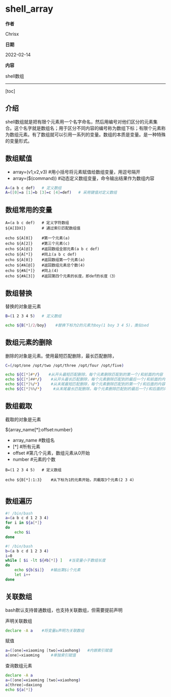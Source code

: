 # shell_array

**作者**

Chrisx

**日期**

2022-02-14

**内容**

shell数组

----

[toc]

## 介绍

shell数组就是把有限个元素用一个名字命名，然后用编号对他们区分的元素集合。这个名字就是数组名；用于区分不同内容的编号称为数组下标；有限个元素称为数组元素。有了数组就可以引用一系列的变量。数组的本质是变量。是一种特殊的变量形式。

## 数组赋值

* array=(v1,v2,v3)   #用小括号将元素赋值给数组变量，用逗号隔开
* array=($(command)) #动态定义数组变量，命令输出结果作为数组内容

```sh
A=(a b c def)   # 定义数组
A=([0]=a [1]=b [3]=c [4]=def)   # 采用键值对定义数组
```

## 数组常用的变量

```shell
A=(a b c def)   # 定义字符数组
${A[IDX]}       # 通过索引匹配数组值

echo ${A[0]}    #第一个元素(a)
echo ${A[2]}    #第三个元素(c)
echo ${A[@]}    #返回数组全部元素(a b c def)
echo ${A[*]}    #同上(a b c def)
echo ${A[0]}    #返回数组第一个元素(a)
echo ${#A[@]}   #返回数组元素总个数(4)
echo ${#A[*]}   #同上(4)
echo ${#A[3]}   #返回第四个元素的长度，即def的长度（3）
```

## 数组替换

替换的对象是元素

```sh
B=(1 2 3 4 5)   # 定义数组

echo ${B[*]/2/boy}    #替换下标为2的元素为boy(1 boy 3 4 5)，类似sed


```

## 数组元素的删除

删除的对象是元素。使用最短匹配删除，最长匹配删除，

```sh
C=(/opt/one /opt/two /opt/three /opt/four /opt/five)

echo ${C[*]#*/}    #从开头最短匹配删除，每个元素删除匹配到的第一个/和前面的内容（opt/one opt/two opt/three opt/four opt/five）
echo ${C[*]##*/}    #从开头最长匹配删除，每个元素删除匹配到的最后一个/和前面的内容（one two three four five）
echo ${C[*]%/*}     #从末尾最短匹配删除，每个元素删除匹配到的第一个/和后面的内容（/opt /opt /opt /opt /opt）
echo ${C[*]%%/*}     #从末尾最长匹配删除，每个元素删除匹配到的最后一个/和后面的内容（）
```

## 数组截取

截取的对象是元素

${array_name[*]:offset:number}

* array_name  #数组名
* [*] #所有元素
* offset  #第几个元素，数组元素从0开始
* number  #元素的个数

```shell
B=(1 2 3 4 5)   # 定义数组

echo ${B[*]:1:3}    #从下标为1的元素开始，共截取3个元素(2 3 4)


```

## 数组遍历

```sh a.sh
#! /bin/bash
a=(a b c d 1 2 3 4)
for i in ${a[*]}
do
    echo $i
done
```

```sh b.sh
#! /bin/bash
b=(a b c d 1 2 3 4)
i=0
while [ $i -lt ${#b[*]} ]   #当变量小于数组长度
do
    echo ${b[$i]}   #输出第$i个元素
    let i++
done
```

## 关联数组

bash默认支持普通数组，也支持关联数组，但需要提前声明

声明关联数组

```sh
declare -A a    #将变量a声明为关联数组

```

赋值

```sh
a=([one]=xiaoming [two]=xiaohong)   #内嵌索引赋值
a[one]=xiaoming     #单独索引赋值
```

查询数组元素

```sh
declare -A a
a=([one]=xiaoming [two]=xiaohong)
a[three]=daxiong
echo ${a[*]}
```